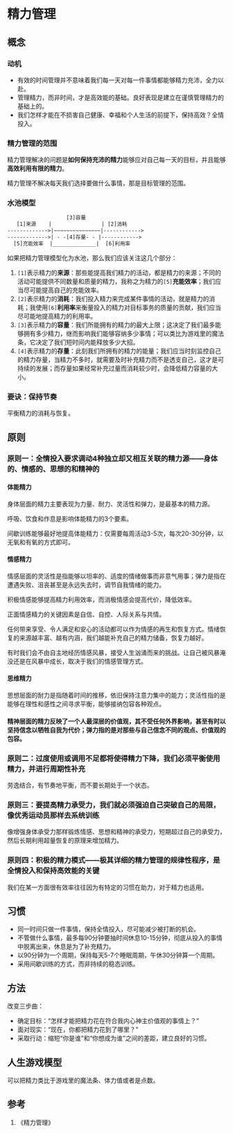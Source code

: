 # 精力管理

## 概念

### 动机

- 有效的时间管理并不意味着我们每一天对每一件事情都能够精力充沛，全力以赴。
- 管理精力，而非时间，才是高效能的基础。良好表现是建立在谨慎管理精力的基础上的。
- 我们怎样才能在不损害自己健康、幸福和个人生活的前提下，保持高效？全情投入。

### 精力管理的范围

精力管理解决的问题是**如何保持充沛的精力**能够应对自己每一天的目标，并且能够**高效利用有限的精力**。

精力管理不解决每天我们选择要做什么事情，那是目标管理的范围。

### 水池模型

```txt
                   [3]容量
   [1]来源    |                | [2]消耗
------------->|~~~~~~~~~~~~~~~|------------>
------------->| - -[4]存量- - |------------>
  [5]充能效率  |______________|  [6]利用率
```

如果把精力管理模型化为水池，那么我们应该关注这几个部分：

1. `[1]`表示精力的**来源**：那些能提高我们精力的活动，都是精力的来源；不同的活动可能提供不同数量和质量的精力，我称之为精力的`[5]`**充能效率**；我们应当尽可能提高自己的充能效率。
2. `[2]`表示精力的**消耗**：我们投入精力来完成某件事情的活动，就是精力的消耗；我使用`[6]`**利用率**来衡量投入的精力对目标事务的质量的贡献，我们应当尽可能地提高精力的利用率。
3. `[3]`表示精力的**容量**：我们所能拥有的精力的最大上限；这决定了我们最多能够拥有多少精力，继而影响我们能够容纳多少事情；可以类比为游戏里的魔法条，它决定了我们短时间内能释放多少大招。
4. `[4]`表示精力的**存量**：此刻我们所拥有的精力的能量；我们应当时刻监控自己的精力存量，当精力不多时，就需要及时补充精力而不是透支自己，这才是可持续的发展；而存量如果经常补充过量而消耗较少时，会降低精力容量的大小。

### 要诀：保持节奏

平衡精力的消耗与恢复。

## 原则

### 原则一：全情投入要求调动4种独立却又相互关联的精力源——身体的、情感的、思想的和精神的

#### 体能精力

身体层面的精力主要表现为力量、耐力、灵活性和弹力，是最基本的精力源。

呼吸、饮食和作息是影响体能精力的3个要素。

间歇训练能够最好地提高体能精力：仅需要每周活动3-5次，每次20-30分钟，以无氧和有氧的方式即可。

#### 情感精力

情感层面的灵活性是指能够以坦率的、适度的情绪做事而非意气用事；弹力是指在遭遇失败、沮丧甚至是永远失去时，调节自我情绪的能力。

积极情感能够提高精力利用效率，而消极情感会提高代价，降低效率。

正面情感精力的关键因素是自信、自控、人际关系与共情。

任何带来享受、令人满足和安心的活动都可以作为情感的再生和恢复方式。情绪恢复的来源越丰富、越有内涵，我们越能补充自己的精力储备，恢复力越好。

有时我们会不由自主地经历情感风暴，接受人生汹涌而来的挑战。让自己被风暴淹没还是在风暴中成长，取决于我们的情感管理方式。

#### 思维精力

思想层面的耐力是指随着时间的推移，依旧保持注意力集中的能力；灵活性指的是能够在理性和感性之间寻求平衡，能够接纳包容各种观点。

#### 精神层面的精力反映了一个人最深层的价值观，其不受任何外界影响，甚至有时以坚持信念以牺牲自我为代价；弹力指的是对那些与自己信念不同的观点、价值观的包容。

### 原则二：过度使用或调用不足都将使得精力下降，我们必须平衡使用精力，并进行周期性补充

劳逸结合，有节奏地平衡，而不要长期处于一个状态。

### 原则三：要提高精力承受力，我们就必须强迫自己突破自己的局限，像优秀运动员那样去系统训练

像增强身体承受力那样锻炼情感、思想和精神的承受力，短期超过自己的承受力，然后长期利用超量恢复的原理来增加精力。

### 原则四：积极的精力模式——极其详细的精力管理的规律性程序，是全情投入和保持高效能的关键

我们在某一方面很有效率往往因为有特定的习惯在助力，对于精力也适用。

## 习惯

- 同一时间只做一件事情，保持全情投入，尽可能减少被打断的机会。
- 不管做什么事情，最多每90分钟要抽时间休息10-15分钟，彻底从投入的事情中脱离出来，休息是为了补充精力。
- 以90分钟为一个周期，保持每天5-7个睡眠周期，午休30分钟算一个周期。
- 采用间歇训练的方式，而非持续的稳态训练。

## 方法

改变三步曲：

- 确定目标：“怎样才能把精力花在符合我内心神主价值观的事情上？”
- 面对现实：“现在，你都把精力花到了哪里？”
- 采取行动：缩短“你是谁”和“你想成为谁”之间的差距，建立良好的习惯。

## 人生游戏模型

可以把精力类比于游戏里的魔法条、体力值或者是点数。

## 参考

1. 《精力管理》
